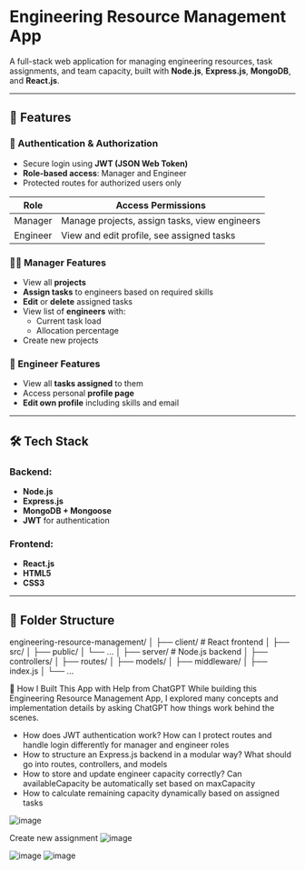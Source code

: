 # Engineering Resource Management App

A full-stack web application for managing engineering resources, task assignments, and team capacity, built with **Node.js**, **Express.js**, **MongoDB**, and **React.js**.

---

## 🚀 Features

### 🔐 Authentication & Authorization
- Secure login using **JWT (JSON Web Token)**
- **Role-based access**: Manager and Engineer
- Protected routes for authorized users only

| Role     | Access Permissions                            |
| -------- | --------------------------------------------- |
| Manager  | Manage projects, assign tasks, view engineers |
| Engineer | View and edit profile, see assigned tasks     |


### 👨‍💼 Manager Features
- View all **projects**
- **Assign tasks** to engineers based on required skills
- **Edit** or **delete** assigned tasks
- View list of **engineers** with:
  - Current task load
  - Allocation percentage
- Create new projects

### 👷 Engineer Features
- View all **tasks assigned** to them
- Access personal **profile page**
- **Edit own profile** including skills and email

---

## 🛠️ Tech Stack

### Backend:
- **Node.js**
- **Express.js**
- **MongoDB + Mongoose**
- **JWT** for authentication

### Frontend:
- **React.js**
- **HTML5**
- **CSS3**

---

## 📁 Folder Structure

engineering-resource-management/
│
├── client/ # React frontend
│ ├── src/
│ ├── public/
│ └── ...
│
├── server/ # Node.js backend
│ ├── controllers/
│ ├── routes/
│ ├── models/
│ ├── middleware/
│ ├── index.js
│ └── ...

🤖 How I Built This App with Help from ChatGPT
While building this Engineering Resource Management App, I explored many concepts and implementation details by asking ChatGPT how things work behind the scenes.
- How does JWT authentication work? How can I protect routes and handle login differently for manager and engineer roles
- How to structure an Express.js backend in a modular way? What should go into routes, controllers, and models
- How to store and update engineer capacity correctly? Can availableCapacity be automatically set based on maxCapacity
- How to calculate remaining capacity dynamically based on assigned tasks


![image](https://github.com/user-attachments/assets/e668fd35-2346-48cc-95f1-6d8702c0aff0)

Create new assignment
![image](https://github.com/user-attachments/assets/d896e190-d902-4719-8d75-7cd179373b78)

![image](https://github.com/user-attachments/assets/ee962044-ba04-481a-8fd8-3989e4baa46e)
![image](https://github.com/user-attachments/assets/2595fa16-0f8c-463c-9ef3-314e414f0d76)







